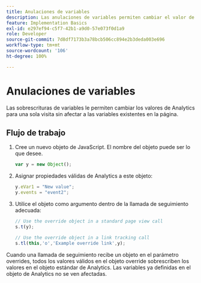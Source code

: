 ```yaml
---
title: Anulaciones de variables
description: Las anulaciones de variables permiten cambiar el valor de una variable para un único seguimiento o una sola llamada de seguimiento de vínculos.
feature: Implementation Basics
exl-id: e297ef94-c5f7-42b1-a9d0-57e073f0d1a9
role: Developer
source-git-commit: 7d8df7173b3a78bcb506cc894e2b3deda003e696
workflow-type: tm+mt
source-wordcount: '106'
ht-degree: 100%

---
```


# Anulaciones de variables

Las sobrescrituras de variables le permiten cambiar los valores de Analytics para una sola visita sin afectar a las variables existentes en la página.

## Flujo de trabajo

1. Cree un nuevo objeto de JavaScript. El nombre del objeto puede ser lo que desee.

   ```js
   var y = new Object();
   ```

2. Asignar propiedades válidas de Analytics a este objeto:

   ```js
   y.eVar1 = "New value";
   y.events = "event2";
   ```

3. Utilice el objeto como argumento dentro de la llamada de seguimiento adecuada:

   ```js
   // Use the override object in a standard page view call
   s.t(y);
   
   // Use the override object in a link tracking call
   s.tl(this,'o','Example override link',y);
   ```

Cuando una llamada de seguimiento recibe un objeto en el parámetro overrides, todos los valores válidos en el objeto override sobrescriben los valores en el objeto estándar de Analytics. Las variables ya definidas en el objeto de Analytics no se ven afectadas.
